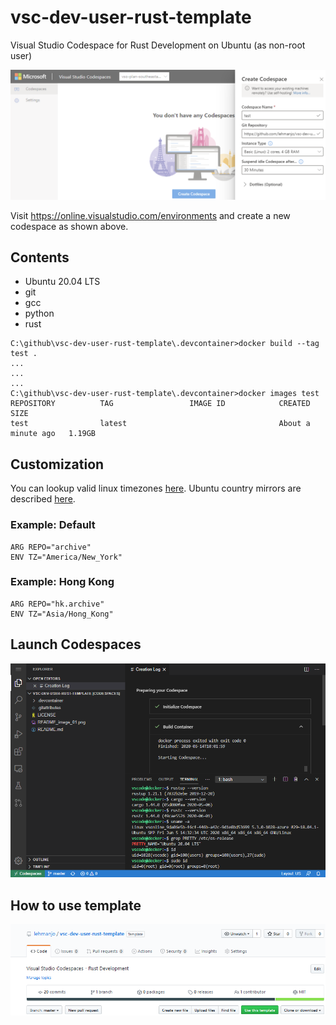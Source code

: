 # vsc-dev-user-rust-template 
Visual Studio Codespace for Rust Development on Ubuntu (as non-root user)

![Create Codespace](/README_image_01.png)

Visit https://online.visualstudio.com/environments and create a new codespace as shown above.

## Contents
* Ubuntu 20.04 LTS
* git
* gcc
* python
* rust 

```
C:\github\vsc-dev-user-rust-template\.devcontainer>docker build --tag test .
...
...
...
C:\github\vsc-dev-user-rust-template\.devcontainer>docker images test
REPOSITORY          TAG                 IMAGE ID            CREATED              SIZE
test                latest                                  About a minute ago   1.19GB
```

## Customization

You can lookup valid linux timezones [here](https://en.wikipedia.org/wiki/List_of_tz_database_time_zones).  Ubuntu country mirrors are described [here](https://wiki.ubuntu.com/Mirrors#Country_mirror_requirements).

### Example: Default
```
ARG REPO="archive"
ENV TZ="America/New_York"
```

### Example: Hong Kong
```
ARG REPO="hk.archive"
ENV TZ="Asia/Hong_Kong"
```

## Launch Codespaces

![Using Codespace](/README_image_02.png)

## How to use template

![Using Template](/README_image_03.png)

